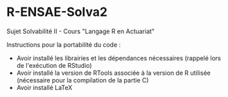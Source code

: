 # R-ENSAE-Solva2
Sujet Solvabilité II - Cours "Langage R en Actuariat"

Instructions pour la portabilité du code :
- Avoir installé les librairies et les dépendances nécessaires (rappelé lors de l'exécution de RStudio)
- Avoir installé la version de RTools associée à la version de R utilisée (nécessaire pour la compilation de la partie C)
- Avoir installé LaTeX
